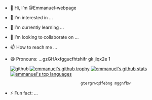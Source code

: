 - 👋 Hi, I’m @Emmanuel-webpage
- 👀 I’m interested in ...
- 🌱 I’m currently learning ...
- 💞️ I’m looking to collaborate on ...
- 📫 How to reach me ...
- 😄 Pronouns: ...gzGHAxfggucfhtshifr gk jlqx2e   1







    ![github](https://img.shields.io/badge/hello%20there%20-8A2BE2)
[![emmanuel's github trophy](https://github-profile-trophy.vercel.app/?username=Emmanuel-webpage&row=1)](https://github.com/ryo-ma/github-profile-trophy)
[![emmanuel's github stats](https://github-readme-stats.vercel.app/api?username=Emmanuel-webpage&theme=blue-green)](https://github.com/anuraghazra/github-readme-stats)
[![emmanuel's top languages](https://github-readme-stats.vercel.app/api/top-langs/?username=Emmanuel-webpage&theme=blue-green)](https://github.com/anuraghazra/github-readme-stats)
  
 















































































                                     gtergrwqdfebng mggnfbw
- ⚡ Fun fact: ...

<!---
Emmanuel-webpage/Emmanuel-webpage is a ✨ special ✨ repository because its `README.md` (this file) appears on your GitHub profile.
You can click the Preview link to take a look at your changes.
--->
